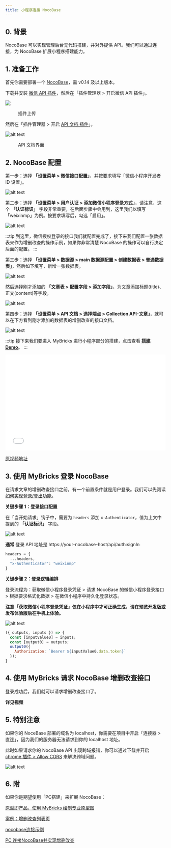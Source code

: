 ```yaml
---
title: 小程序连接 NocoBase
---
```


## 0. 背景

NocoBase 可以实现管理后台无代码搭建，并对外提供 API。我们可以通过连接，为 NocoBase 扩展小程序搭建能力。

## 1. 准备工作

首先你需要部署一个 [NocoBase](https://www.nocobase.com/)，需 v0.14 及以上版本。

下载并安装 [微信 API 插件](https://mybricks-releases.oss-cn-hangzhou.aliyuncs.com/nocobase-plugin-weixin-api/weixin-api-1.0.0.tgz)，然后在「插件管理器 > 开启微信 API 插件」。

![](img/upload-plugin.gif)

<figure>插件上传</figure>

然后在「插件管理器 > 开启 [API 文档 插件](https://docs-cn.nocobase.com/handbook/api-doc)」。

![alt text](img/image.png)

<figure>API 文档界面</figure>

## 2. NocoBase 配置

第一步：选择 **「设置菜单 > 微信接口配置」**，并按要求填写「微信小程序开发者 ID 设置」。

![alt text](img/image-5.png)

第二步：选择 **「设置菜单 > 用户认证 > 添加微信小程序登录方式」**，请注意，这个 **「认证标识」** 字段非常重要，在后面步骤中会用到，这里我们以填写「weixinmp」为例。按要求填写后，勾选「启用」。

![alt text](img/image-4.png)

:::tip
到这里，微信授权登录的接口我们就配置完成了，接下来我们配置一张数据表来作为增删改查的操作示例，如果你非常清楚 NocoBase 的操作可以自行决定后面的配置。
:::

第三步：选择 **「设置菜单 > 数据源 > main 数据源配置 > 创建数据表 > 普通数据表」**，然后如下填写，新增一张数据表。

![alt text](img/image-6.png)

然后选择刚才添加的 **「文章表 > 配置字段 > 添加字段」**，为文章添加标题(title)、正文(content)等字段。

![alt text](img/image-7.png)

第四步：选择 **「设置菜单 > API 文档 > 选择端点 > Collection API-文章」**，就可以在下方看到刚才添加的数据表的增删改查的接口文档。

![alt text](img/image-8.png)

:::tip
接下来我们要进入 MyBricks 进行小程序部分的搭建，点击查看 **[搭建 Demo](https://my.mybricks.world/mybricks-app-mpsite/index.html?id=592244920504389)**。
:::

<div style="position: relative; padding: 30% 45%;">
<iframe style="position: absolute; width: 100%; height: 100%; left: 0; top: 0;" src="//player.bilibili.com/player.html?isOutside=true&aid=112926652367489&bvid=BV1AEYbeFEyj&cid=500001642764072&p=1&autoplay=0" frameborder="no" scrolling="no"></iframe>
</div>

[原视频地址](https://www.bilibili.com/video/BV1AEYbeFEyj/)

## 3. 使用 MyBricks 登录 NocoBase

在请求文章的增删改查接口之前，有一个前置条件就是用户登录。我们可以先阅读 [如何实现登录/登出功能](/docs/miniprogram/common-scenarios/login-logout/)。

**关键步骤 1：登录接口配置**

在「当开始请求」钩子中，需要为 ```headers``` 添加 ```x-Authenticator```，值为上文中提到的 **「认证标识」** 字段。

![alt text](img/image-9.png)

**通常** 登录 API 地址是 https://your-nocobase-host/api/auth:signIn

```js
headers = {
  ...headers,
  "x-Authenticator": "weixinmp"
}
```

**关键步骤 2：登录逻辑编排**

登录流程为：获取微信小程序登录凭证 > 请求 NocoBase 的微信小程序登录接口 > 根据要求格式化数据 > 在微信小程序中持久化登录状态。

**注意「获取微信小程序登录凭证」仅在小程序中才可正确生成，请在预览开发版或发布体验版后在手机上体验。**

![alt text](img/image-10.png)

```js
({ outputs, inputs }) => {
  const [inputValue0] = inputs;
  const [output0] = outputs;
  output0({
    Authorization: `Bearer ${inputValue0.data.token}`
  });
}
```

## 4. 使用 MyBricks 请求 NocoBase 增删改查接口

登录成功后，我们就可以请求增删改查接口了。

**详见视频**

## 5. 特别注意

如果你的 NoceBase 部署的域名为 localhost，你需要在项目中开启「连接器 > 直连」，因为我们的服务器无法请求到你的 localhost 地址。

此时如果请求你的 NocoBase API 出现跨域报错，你可以通过下载并开启 [chrome 插件 > Allow CORS](https://chromewebstore.google.com/detail/allow-cors-access-control/lhobafahddgcelffkeicbaginigeejlf?hl=zh-CN&utm_source=ext_sidebar) 来解决跨域问题。

![alt text](img/image-3.png)

## 6. 附

如果你是期望使用「PC搭建」来扩展 NocoBase：

[原型即产品，使用 MyBricks 绘制专业原型图](/blog/draw-professional-prototypes-with-mybricks)

[案例：增删改查列表页](/training/pc-case/crud/)

[nocobase连接示例](https://my.mybricks.world/mybricks-app-pcspa/index.html?id=592126567915589)

[PC 连接NocoBase并实现增删改查](https://my.mybricks.world/mybricks-app-pcspa/index.html?id=592524615163973)
